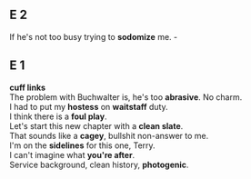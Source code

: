 ## E 2 
If he's not too busy trying to **sodomize** me. -  

## E 1 
**cuff links**  
The problem with Buchwalter is, he's too **abrasive**. No charm.  
I had to put my **hostess** on **waitstaff** duty.  
I think there is a **foul play**.  
Let's start this new chapter with a **clean slate**.  
That sounds like a **cagey**, bullshit non-answer to me.  
I'm on the **sidelines** for this one, Terry.  
I can't imagine what **you're after**.  
Service background, clean history, **photogenic**.  

